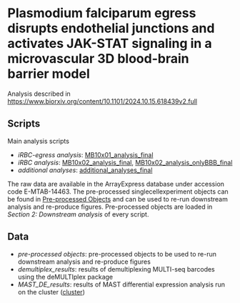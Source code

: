 # Plasmodium falciparum egress disrupts endothelial junctions and activates JAK-STAT signaling in a microvascular 3D blood-brain barrier model

Analysis described in https://www.biorxiv.org/content/10.1101/2024.10.15.618439v2.full


## Scripts
Main analysis scripts

- *iRBC-egress analysis*: [MB10x01_analysis_final](scripts/MB10x01_analysis_final.Rmd)
- *iRBC analysis*: [MB10x02_analysis_final](scripts/MB10x02_analysis_final.Rmd), [MB10x02_analysis_onlyBBB_final](scripts/MB10x02_analysis_onlyBBB_final.Rmd)
- *additional analyses*: [additional_analyses_final](scripts/additional_analyses_final.Rmd)

The raw data are available in the ArrayExpress database under accession code E-MTAB-14463.
The pre-processed singlecellexperiment objects can be found in [Pre-processed Objects](data/pre-processed_objects/) and can be used to re-run downstream analysis and re-produce figures. Pre-processed objects are loaded in *Section 2: Downstream analysis* of every script.

## Data

- *pre-processed objects*: pre-processed objects to be used to re-run downstream analysis and re-produce figures
- *demultiplex_results*: results of demultiplexing MULTI-seq barcodes using the deMULTIplex package
- *MAST_DE_results*: results of MAST differential expression analysis run on the cluster ([cluster](scripts/cluster/))
